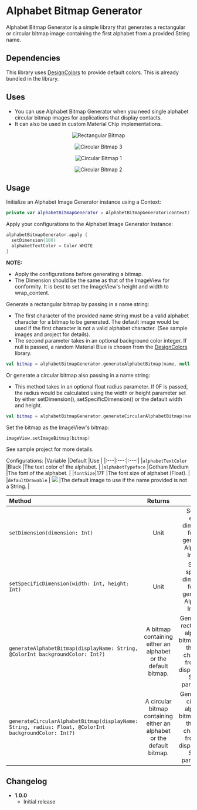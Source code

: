 Alphabet Bitmap Generator
=========================

Alphabet Bitmap Generator is a simple library that generates a rectangular or circular bitmap image containing the first alphabet from a provided String name.

Dependencies
------------
This library uses [DesignColors](https://github.com/IODevBlue/DesignColors) to provide default colors. This is already bundled in the library.

Uses
----
- You can use Alphabet Bitmap Generator when you need single alphabet circular bitmap images for applications that display contacts.
- It can also be used in custom Material Chip implementations.

<p align="center"><img src="/art/square1.png" alt="Rectangular Bitmap"></p>
<p align="center"><img src="/art/circle (3).png" alt="Circular Bitmap 3"></p>
<p align="center"><img src="/art/circle (1).png" alt="Circular Bitmap 1"></p>
<p align="center"><img src="/art/circle (2).png" alt="Circular Bitmap 2"></p>

Usage
-----
Initialize an Alphabet Image Generator instance using a Context:
```KOTLIN
private var alphabetBitmapGenerator = AlphabetBitmapGenerator(context)
```

Apply your configurations to the Alphabet Image Generator Instance:
```KOTLIN
alphabetBitmapGenerator.apply {
  setDimension(100)
  alphabetTextColor = Color.WHITE
}
```
**NOTE:**
- Apply the configurations before generating a bitmap.
- The Dimension should be the same as that of the ImageView for conformity. It is best to set the ImageView's height and width to wrap_content.

Generate a rectangular bitmap by passing in a name string:
- The first character of the provided name string must be a valid alphabet character for a bitmap to be generated. The default image would be used if the first character is not a valid alphabet character. (See sample images and project for details).
- The second parameter takes in an optional background color integer. If null is passed, a random Material Blue is chosen from the [DesignColors](https://github.com/IODevBlue/DesignColors) library.
```KOTLIN
val bitmap = alphabetBitmapGenerator.generateAlphabetBitmap(name, null)
```

Or generate a circular bitmap also passing in a name string:
- This method takes in an optional float radius parameter. If 0F is passed, the radius would be calculated using the width or height parameter set by either setDimension(), setSpecificDimension() or the default width and height.
```KOTLIN
val bitmap = alphabetBitmapGenerator.generateCircularAlphabetBitmap(name, 0F, null)
```

Set the bitmap as the ImageView's bitmap:
```KOTLIN
imageView.setImageBitmap(bitmap)
```

See sample project for more details.

Configurations:
|Variable |Default |Use |
|:---|:---:|:---:|
|`alphabetTextColor` |Black |The text color of the alphabet. |
|`alphabetTypeface` |Gotham Medium |The font of the alphabet. |
|`fontSize`|17F |The font size of alphabet (Float). |
|`defaultDrawable` | ![](/art/default_image.png) |The default image to use if the name provided is not a String. |

|Method |Returns |Use |
|:---|:---:|:---:|
|`setDimension(dimension: Int)` |Unit |Sets an equal dimension for the generated Alphabet Image. |
|`setSpecificDimension(width: Int, height: Int)` |Unit |Sets a specific dimension for the generated Alphabet Image. |
|`generateAlphabetBitmap(displayName: String, @ColorInt backgroundColor: Int?)` |A bitmap containing either an alphabet or the default bitmap. |Generates a rectangular alphabet bitmap using the first character from the displayName String parameter. |
|`generateCircularAlphabetBitmap(displayName: String, radius: Float, @ColorInt backgroundColor: Int?)`|A circular bitmap containing either an alphabet or the default bitmap. |Generates a circular alphabet bitmap using the first character from the displayName String parameter. |

Changelog
---------
* **1.0.0**
    * Initial release